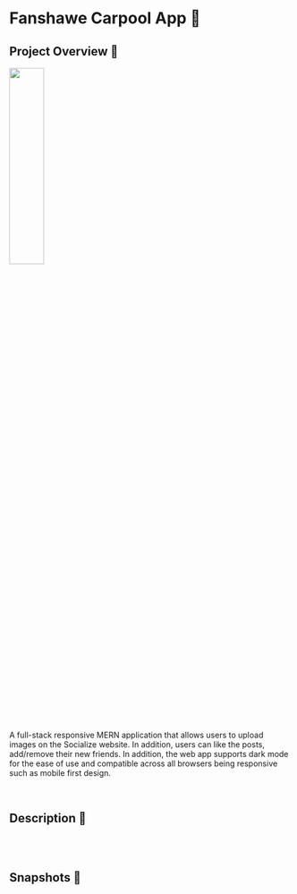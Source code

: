 # Fanshawe Carpool App 🚗

## Project Overview 📢

<img src="https://github.com/KHADILKAR-PRIJAY/Taxi-app/assets/86222915/6329b538-987c-4c48-a934-a83fad6fddf3"  width="35%" height="30%"> </br>

A full-stack responsive MERN application that allows users to upload images on the Socialize website. In addition, users can like the posts, add/remove their new friends.  In addition, the web app supports dark mode for the ease of use and compatible across all browsers being responsive such as mobile first design.

<br />

## Description 💬

<br />

<br />

## Snapshots 📸

<br />
